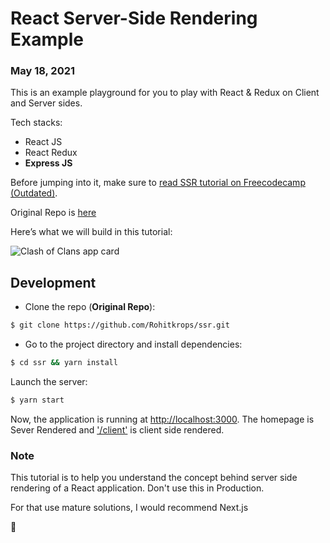 # React Server-Side Rendering Example
### May 18, 2021

This is an example playground for you to play with React & Redux on Client and Server sides.

Tech stacks:
- React JS
- React Redux
- **Express JS**

Before jumping into it, make sure to [read SSR tutorial on Freecodecamp (Outdated)](https://www.freecodecamp.org/news/server-side-rendering-your-react-app-in-three-simple-steps-7a82b95db82e/). 

Original Repo is [here](https://github.com/Rohitkrops/ssr.git)


Here’s what we will build in this tutorial:

![Clash of Clans app card](https://cdn-images-1.medium.com/max/1000/1*wk04sWGQkw36_XLFvPACrA.png)


## Development

- Clone the repo (**Original Repo**):

```bash
$ git clone https://github.com/Rohitkrops/ssr.git
```

- Go to the project directory and install dependencies:

```bash
$ cd ssr && yarn install
```

Launch the server:

```bash
$ yarn start
```

Now, the application is running at [http://localhost:3000](http://localhost:3000).
The homepage is Sever Rendered and ['/client'](http://localhost:3000/client) is client side rendered.

### Note
This tutorial is to help you understand the concept behind server side rendering of a React application. 
Don't use this in Production. 

For that use mature solutions, I would recommend Next.js

🥳
